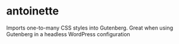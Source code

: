 # antoinette
Imports one-to-many CSS styles into Gutenberg.  Great when using Gutenberg in a headless WordPress configuration
